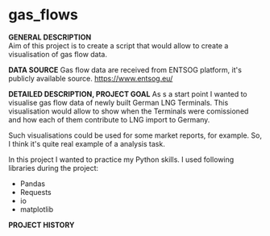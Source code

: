 # gas_flows
**GENERAL DESCRIPTION**  
Aim of this project is to create a script that would allow to create a visualisation of gas flow data.

**DATA SOURCE**
Gas flow data are received from ENTSOG platform, it's publicly available source.
https://www.entsog.eu/

**DETAILED DESCRIPTION, PROJECT GOAL**
As s a start point I wanted to visualise gas flow data of newly built German LNG Terminals.
This visualisation would allow to show when the Terminals were comissioned and how each of them contribute to LNG import to Germany.

Such visualisations could be used for some market reports, for example.
So, I think it's quite real example of a analysis task.

In this project I wanted to practice my Python skills.
I used following libraries during the project:
- Pandas
- Requests
- io
- matplotlib

**PROJECT HISTORY**
